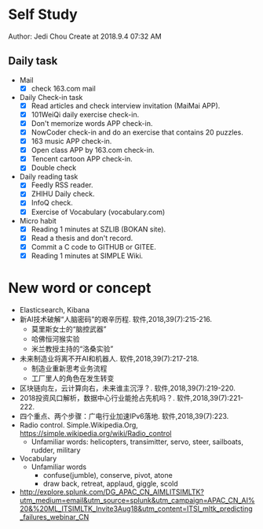 # Self Study

Author: Jedi Chou
Create at 2018.9.4 07:32 AM

## Daily task

* Mail
  -[x] check 163.com mail

* Daily Check-in task
  -[x] Read articles and check interview invitation (MaiMai APP).
  -[x] 101WeiQi daily exercise check-in.
  -[x] Don't memorize words APP check-in.
  -[x] NowCoder check-in and do an exercise that contains 20 puzzles.
  -[x] 163 music APP check-in.
  -[x] Open class APP by 163.com check-in.
  -[x] Tencent cartoon APP check-in.
  -[x] Double check
  
* Daily reading task
  -[x] Feedly RSS reader.
  -[x] ZHIHU Daily check.
  -[x] InfoQ check.
  -[x] Exercise of Vocabulary (vocabulary.com)
  
* Micro habit
  -[x] Reading 1 minutes at SZLIB (BOKAN site).
  -[x] Read a thesis and don't record.
  -[x] Commit a C code to GITHUB or GITEE.
  -[x] Reading 1 minutes at SIMPLE Wiki.
  
# New word or concept

* Elasticsearch, Kibana
* 新AI技术破解“人脑密码”的艰辛历程. 软件,2018,39(7):215-216.
  - 莫里斯女士的“脑控武器”
  - 哈佛恒河猴实验
  - 米兰教授主持的“洛桑实验”
* 未来制造业将离不开AI和机器人. 软件,2018,39(7):217-218.
  - 制造业重新思考业务流程
  - 工厂里人的角色在发生转变
* 区块链向左，云计算向右，未来谁主沉浮？. 软件,2018,39(7):219-220.
* 2018投资风口解析，数据中心行业能抢占先机吗？. 软件,2018,39(7):221-222.
* 四个重点、两个步骤：广电行业加速IPv6落地. 软件,2018,39(7):223.
* Radio control. Simple.Wikipedia.Org, https://simple.wikipedia.org/wiki/Radio_control
  - Unfamiliar words: helicopters, transimitter, servo, steer, sailboats, rudder, military
* Vocabulary
  - Unfamiliar words
    - confuse(jumble), conserve, pivot, atone
	- draw back, retreat, applaud, giggle, scold
* http://explore.splunk.com/DG_APAC_CN_AIMLITSIMLTK?utm_medium=email&utm_source=splunk&utm_campaign=APAC_CN_AI%20&%20ML_ITSIMLTK_Invite3Aug18&utm_content=ITSI_mltk_predicting_failures_webinar_CN